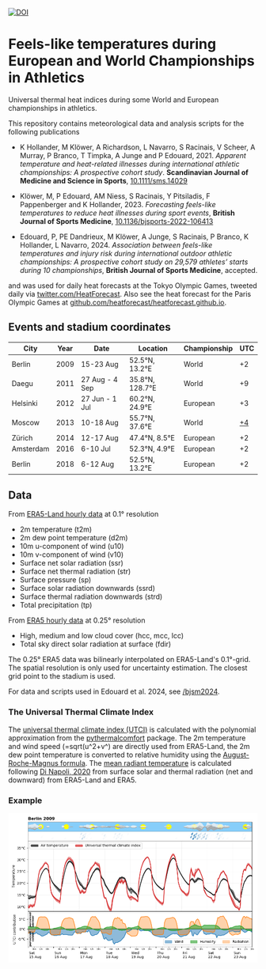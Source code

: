 [![DOI](https://zenodo.org/badge/262036919.svg)](https://zenodo.org/badge/latestdoi/262036919)
# Feels-like temperatures during European and World Championships in Athletics
Universal thermal heat indices during some World and European championships in athletics.

This repository contains meteorological data and analysis scripts for the following publications

- K Hollander, M Klöwer, A Richardson, L Navarro, S Racinais, V Scheer, A Murray, P Branco, T Timpka, A Junge and P Edouard, 2021.
*Apparent temperature and heat-related illnesses during international athletic championships: A prospective cohort study*. **Scandinavian Journal of Medicine and Science in Sports**, [10.1111/sms.14029](https://doi.org/10.1111/sms.14029)

- Klöwer, M, P Edouard, AM Niess, S Racinais, Y Pitsiladis, F Pappenberger and K Hollander, 2023. *Forecasting feels-like temperatures to reduce heat illnesses during sport events*, **British Journal of Sports Medicine**, [10.1136/bjsports-2022-106413](https://doi.org/10.1136/bjsports-2022-106413)

- Edouard, P, PE Dandrieux, M Klöwer, A Junge, S Racinais, P Branco, K Hollander, L Navarro, 2024. *Association between feels-like temperatures and injury risk during international outdoor athletic championships: A prospective cohort study on 29,579 athletes’ starts during 10 championships*, **British Journal of Sports Medicine**, accepted.

and was used for daily heat forecasts at the Tokyo Olympic Games, tweeted daily via [twitter.com/HeatForecast](https://twitter.com/HeatForecast).
Also see the heat forecast for the Paris Olympic Games at [github.com/heatforecast/heatforecast.github.io](https://github.com/heatforecast/heatforecast.github.io).

## Events and stadium coordinates

| City | Year | Date | Location | Championship | UTC |
|------|------|------|----------|--|--|
|Berlin | 2009 | 15-23 Aug | 52.5°N, 13.2°E|World | +2 |
|Daegu  | 2011 | 27 Aug - 4 Sep | 35.8°N, 128.7°E|World | +9 | 
|Helsinki | 2012 | 27 Jun - 1 Jul | 60.2°N, 24.9°E|European | +3 |
|Moscow   | 2013 | 10-18 Aug | 55.7°N, 37.6°E|World | [+4](https://en.wikipedia.org/wiki/Moscow_Time) |
|Zürich   | 2014 | 12-17 Aug | 47.4°N, 8.5°E|European | +2 |
|Amsterdam| 2016 | 6-10 Jul  | 52.3°N, 4.9°E|European | +2 |
|Berlin   | 2018 | 6-12 Aug  | 52.5°N, 13.2°E|European | +2 |
  
## Data 

From [ERA5-Land hourly data](https://cds.climate.copernicus.eu/cdsapp#!/dataset/reanalysis-era5-land?tab=overview) at 0.1° resolution

 - 2m temperature (t2m)
 - 2m dew point temperature (d2m)
 - 10m u-component of wind (u10)
 - 10m v-component of wind (v10)
 - Surface net solar radiation (ssr)
 - Surface net thermal radiation (str)
 - Surface pressure (sp)
 - Surface solar radiation downwards (ssrd)
 - Surface thermal radiation downwards (strd)
 - Total precipitation (tp)

From [ERA5 hourly data](https://cds.climate.copernicus.eu/cdsapp#!/dataset/reanalysis-era5-single-levels?tab=overview) at 0.25° resolution

  - High, medium and low cloud cover (hcc, mcc, lcc)
  - Total sky direct solar radiation at surface (fdir)

The 0.25° ERA5 data was bilinearly interpolated on ERA5-Land's 0.1°-grid.
The spatial resolution is only used for uncertainty estimation.
The closest grid point to the stadium is used.

For data and scripts used in Edouard et al. 2024, see [/bjsm2024](https://github.com/milankl/AthleticsChampionshipsHeat/tree/main/bjsm2024).

### The Universal Thermal Climate Index

The [universal thermal climate index (UTCI)](http://utci.org/) is calculated with the polynomial approximation from the [pythermalcomfort](https://github.com/CenterForTheBuiltEnvironment/pythermalcomfort) package. The 2m temperature and wind speed (=sqrt(u^2+v^) are directly used from ERA5-Land, the 2m dew point temperature is converted to relative humidity using the [August-Roche-Magnus formula](https://en.wikipedia.org/wiki/Clausius%E2%80%93Clapeyron_relation#August-Roche-Magnus_approximation). The [mean radiant temperature](https://en.wikipedia.org/wiki/Mean_radiant_temperature) is calculated following [Di Napoli, 2020](https://link.springer.com/article/10.1007%2Fs00484-020-01900-5) from surface solar and thermal radiation (net and downward) from ERA5-Land and ERA5.

### Example

![meteogram](plots/berlin2009.png?raw=true "Meteogram")
